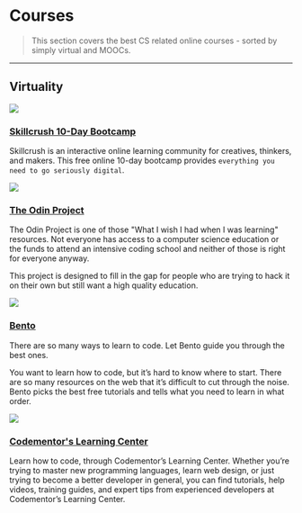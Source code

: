 # Courses

> This section covers the best CS related online courses - sorted by simply virtual and MOOCs.

---

## Virtuality

![](http://skillcrush.com/wp-content/uploads/2013/10/info_callout.png)

### [Skillcrush 10-Day Bootcamp](https://skillcrush.com/skillcrush-10-day-bootcamp/)

Skillcrush is an interactive online learning community for creatives, thinkers, and makers. This free online 10-day bootcamp provides `everything you need to go seriously digital`.

![](http://airpair-blog.s3.amazonaws.com/wp-content/uploads/2014/04/The-Odin-Project-Open-Sourced-Free-Curriculum.png)

### [The Odin Project](http://www.theodinproject.com/home)

The Odin Project is one of those "What I wish I had when I was learning" resources. Not everyone has access to a computer science education or the funds to attend an intensive coding school and neither of those is right for everyone anyway.

This project is designed to fill in the gap for people who are trying to hack it on their own but still want a high quality education.

![](https://www.bento.io/static/img/twitter_card_2.png)

### [Bento](https://www.bento.io/)

There are so many ways to learn to code. Let Bento guide you through the best ones.

You want to learn how to code, but it’s hard to know where to start. There are so many resources on the web that it’s difficult to cut through the noise. Bento picks the best free tutorials and tells what you need to learn in what order.

![](http://cdn.geekwire.com/wp-content/uploads/codementor-logo-2.png)

### [Codementor's Learning Center](https://www.codementor.io/learn)

Learn how to code, through Codementor’s Learning Center. Whether you’re trying to master new programming languages, learn web design, or just trying to become a better developer in general, you can find tutorials, help videos, training guides, and expert tips from experienced developers at Codementor’s Learning Center.
